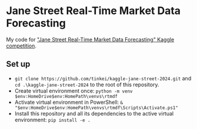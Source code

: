 # Jane Street Real-Time Market Data Forecasting

My code for ["Jane Street Real-Time Market Data Forecasting" Kaggle competition](https://www.kaggle.com/competitions/jane-street-real-time-market-data-forecasting/).

## Set up

- `git clone https://github.com/tinkei/kaggle-jane-street-2024.git` and `cd .\kaggle-jane-street-2024` to the root of this repository.
- Create virtual environment once: `python -m venv $env:HomeDrive$env:HomePath\venvs\rtmdf`
- Activate virtual environment in PowerShell: `& "$env:HomeDrive$env:HomePath\venvs\rtmdf\Scripts\Activate.ps1"`
- Install this repository and all its dependencies to the active virtual environment: `pip install -e .`
